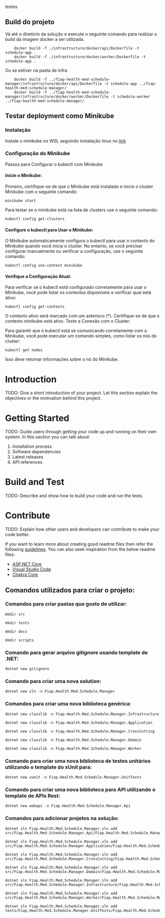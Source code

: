 
testes

## Build do projeto
Vá até o diretório da solução e execute o seguinte comando para realizar o build da imagem docker a ser utilizada.

``` shell
    docker build -f ./infrastructure/docker/api/Dockerfile -t schedule-app .
    docker build -f ./infrastructure/docker/worker/Dockerfile -t schedule-app .
```

Ou se estiver na pasta de infra

``` shell
    docker build -f ../fiap-health-med-schedule-manager/infrastructure/docker/api/Dockerfile -t schedule-app ../fiap-health-med-schedule-manager/
    docker build -f ../fiap-health-med-schedule-manager/infrastructure/docker/worker/Dockerfile -t schedule-worker ../fiap-health-med-schedule-manager/
```


## Testar deployment como Minikube

### Instalação
Instale o minikube no WSL seguindo instalação linux no [link](https://minikube.sigs.k8s.io/docs/start/?arch=%2Flinux%2Fx86-64%2Fstable%2Fdebian+package)


### Configuração do Minikube
Passos para Configurar o kubectl com Minikube


#### Inicie o Minikube:

Primeiro, certifique-se de que o Minikube está instalado e inicie o cluster Minikube com o seguinte comando:
```shell
minikube start
```

Para testar se o minikube está na lista de clusters use o seguinte comando:
```shell
kubectl config get-clusters
```

#### Configure o kubectl para Usar o Minikube:

O Minikube automaticamente configura o kubectl para usar o contexto do Minikube quando você inicia o cluster. No entanto, se você precisar configurar manualmente ou verificar a configuração, use o seguinte comando:

```shell
kubectl config use-context minikube
```

#### Verifique a Configuração Atual:

Para verificar se o kubectl está configurado corretamente para usar o Minikube, você pode listar os contextos disponíveis e verificar qual está ativo:

```shell
kubectl config get-contexts
```

O contexto ativo será marcado com um asterisco (*). Certifique-se de que o contexto minikube está ativo.
Teste a Conexão com o Cluster:

Para garantir que o kubectl está se comunicando corretamente com o Minikube, você pode executar um comando simples, como listar os nós do cluster:
```shell
kubectl get nodes
```
Isso deve retornar informações sobre o nó do Minikube.




# Introduction 
TODO: Give a short introduction of your project. Let this section explain the objectives or the motivation behind this project. 

# Getting Started
TODO: Guide users through getting your code up and running on their own system. In this section you can talk about:
1.	Installation process
2.	Software dependencies
3.	Latest releases
4.	API references

# Build and Test
TODO: Describe and show how to build your code and run the tests. 

# Contribute
TODO: Explain how other users and developers can contribute to make your code better. 

If you want to learn more about creating good readme files then refer the following [guidelines](https://docs.microsoft.com/en-us/azure/devops/repos/git/create-a-readme?view=azure-devops). You can also seek inspiration from the below readme files:
- [ASP.NET Core](https://github.com/aspnet/Home)
- [Visual Studio Code](https://github.com/Microsoft/vscode)
- [Chakra Core](https://github.com/Microsoft/ChakraCore)

## Comandos utilizados para criar o projeto:
### Comandos para criar pastas que gosto de utilizar:
```shell
mkdir src
```
```shell
mkdir tests
```
```shell
mkdir docs
```
```shell
mkdir scripts
```

### Comando para gerar arquivo gitignore usando template de .NET:
```shell
dotnet new gitignore
```

### Comando para criar uma nova solution:
```shell
dotnet new sln -n Fiap.Health.Med.Schedule.Manager
```

### Comandos para criar uma nova biblioteca genérica:
```shell
dotnet new classlib -n Fiap.Health.Med.Schedule.Manager.Infrastructure
```
```shell
dotnet new classlib -n Fiap.Health.Med.Schedule.Manager.Application
```
```shell
dotnet new classlib -n Fiap.Health.Med.Schedule.Manager.CrossCutting
```
```shell
dotnet new classlib -n Fiap.Health.Med.Schedule.Manager.Domain
```
```shell
dotnet new classlib -n Fiap.Health.Med.Schedule.Manager.Worker
```

### Comando para criar uma nova biblioteca de testes unitários utilizando o template do xUnit para:
```shell
dotnet new xunit -n Fiap.Health.Med.Schedule.Manager.UnitTests
```

### Comando para criar uma nova biblioteca para API utilizando o template de APIs Rest:
```shell
dotnet new webapi -n Fiap.Health.Med.Schedule.Manager.Api
```

### Comandos para adicionar projetos na solução:
```shell
dotnet sln Fiap.Health.Med.Schedule.Manager.sln add src/Fiap.Health.Med.Schedule.Manager.Api/Fiap.Health.Med.Schedule.Manager.Api.csproj
```
```shell
dotnet sln Fiap.Health.Med.Schedule.Manager.sln add src/Fiap.Health.Med.Schedule.Manager.Application/Fiap.Health.Med.Schedule.Manager.Application.csproj
```
```shell
dotnet sln Fiap.Health.Med.Schedule.Manager.sln add src/Fiap.Health.Med.Schedule.Manager.CrossCutting/Fiap.Health.Med.Schedule.Manager.CrossCutting.csproj
```
```shell
dotnet sln Fiap.Health.Med.Schedule.Manager.sln add src/Fiap.Health.Med.Schedule.Manager.Domain/Fiap.Health.Med.Schedule.Manager.Domain.csproj
```
```shell
dotnet sln Fiap.Health.Med.Schedule.Manager.sln add src/Fiap.Health.Med.Schedule.Manager.Infrastructure/Fiap.Health.Med.Schedule.Manager.Infrastructure.csproj
```
```shell
dotnet sln Fiap.Health.Med.Schedule.Manager.sln add src/Fiap.Health.Med.Schedule.Manager.Worker/Fiap.Health.Med.Schedule.Manager.Worker.csproj
```
```shell
dotnet sln Fiap.Health.Med.Schedule.Manager.sln add tests/Fiap.Health.Med.Schedule.Manager.UnitTests/Fiap.Health.Med.Schedule.Manager.UnitTests.csproj
```
